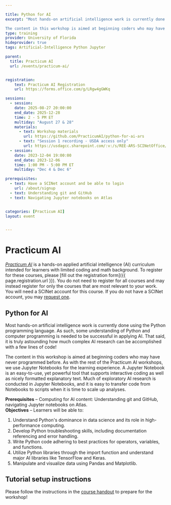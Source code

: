 ```yaml
---

title: Python for AI
excerpt: "Most hands-on artificial intelligence work is currently done using the Python programming language. As such, some understanding of Python and computer programming is needed to be successful in applying AI. That said, it is truly astounding how much complex AI research can be accomplished with a few lines of code!

The content in this workshop is aimed at beginning coders who may have never programmed before. As with the rest of the Practicum AI workshops, we use Jupyter Notebooks for the learning experience." 
type: training
provider: University of Florida
hideprovider: true
tags: Artificial-Intelligence Python Jupyter

parent: 
  title: Practicum AI
  url: /events/practicum-ai/


registration:
    text: Practicum AI Registration
    url: https://forms.office.com/g/LRgw4gGWKq

sessions: 
  - session:
    date: 2025-08-27 20:00:00
    end_date: 2025-12-28
    time: 2 - 5 PM ET
    multiday: "August 27 & 28"
    materials:
      - text: Workshop materials
        url: https://github.com/PracticumAI/python-for-ai-ars
      - text: "Session 1 recording - USDA access only"
        url: https://usdagcc.sharepoint.com/:v:/s/REE-ARS-SCINetOffice/EVrcYcTZfe5OubfNH3GyEmkB2BIZVWZezqYbYJah6rVwiQ?e=mL5RIi
  - session:
    date: 2023-12-04 19:00:00
    end_date: 2023-12-06
    time: 1:00 PM - 5:00 PM ET
    multiday: "Dec 4 & Dec 6"

prerequisites:
  - text: Have a SCINet account and be able to login 
    url: /about/signup
  - text: Understanding git and GitHub
  - text: Navigating Jupyter notebooks on Atlas


categories: [Practicum AI] 
layout: event


---
```


# Practicum AI

[*Practicum AI*](/events/practicum-ai/) is a hands-on applied artificial intelligence (AI) curriculum intended for learners with limited coding and math background. To register for these courses, please [fill out the registration form]({{ page.registration.url }}). You do not need to register for all courses and may instead register for only the courses that are most relevant to your work.  You will need a SCINet account for this course. If you do not have a SCINet account, you may [request one](/about/signup).

## Python for AI 

Most hands-on artificial intelligence work is currently done using the Python programming language. As such, some understanding of Python and computer programming is needed to be successful in applying AI. That said, it is truly astounding how much complex AI research can be accomplished with a few lines of code!

The content in this workshop is aimed at beginning coders who may have never programmed before. As with the rest of the Practicum AI workshops, we use Jupyter Notebooks for the learning experience. A Jupyter Notebook is an easy-to-use, yet powerful tool that supports interactive coding as well as nicely formatted explanatory text. Much of exploratory AI research is conducted in Jupyter Notebooks, and it is easy to transfer code from Notebooks to scripts when it is time to scale up analyses.

**Prerequisites** – Computing for AI content: Understanding git and GitHub, navigating Jupyter notebooks on Atlas.  
**Objectives** – Learners will be able to:
1.	Understand Python's dominance in data science and its role in high-performance computing.
2.	Develop Python troubleshooting skills, including documentation referencing and error handling.
3.	Write Python code adhering to best practices for operators, variables, and functions.
4.	Utilize Python libraries through the import function and understand major AI libraries like TensorFlow and Keras.
5.	Manipulate and visualize data using Pandas and Matplotlib.


## Tutorial setup instructions

Please follow the instructions in the [course handout](https://github.com/PracticumAI/python-for-ai-ars/blob/main/handouts/python-for-ai-Jupyter-Atlas.pdf) to prepare for the workshop!



